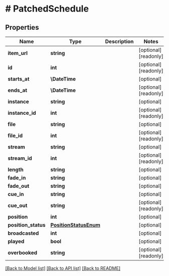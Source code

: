 # # PatchedSchedule

## Properties

Name | Type | Description | Notes
------------ | ------------- | ------------- | -------------
**item_url** | **string** |  | [optional] [readonly]
**id** | **int** |  | [optional] [readonly]
**starts_at** | **\DateTime** |  | [optional]
**ends_at** | **\DateTime** |  | [optional] [readonly]
**instance** | **string** |  | [optional]
**instance_id** | **int** |  | [optional] [readonly]
**file** | **string** |  | [optional]
**file_id** | **int** |  | [optional] [readonly]
**stream** | **string** |  | [optional]
**stream_id** | **int** |  | [optional] [readonly]
**length** | **string** |  | [optional]
**fade_in** | **string** |  | [optional]
**fade_out** | **string** |  | [optional]
**cue_in** | **string** |  | [optional]
**cue_out** | **string** |  | [optional] [readonly]
**position** | **int** |  | [optional]
**position_status** | [**PositionStatusEnum**](PositionStatusEnum.md) |  | [optional]
**broadcasted** | **int** |  | [optional]
**played** | **bool** |  | [optional]
**overbooked** | **string** |  | [optional] [readonly]

[[Back to Model list]](../../README.md#models) [[Back to API list]](../../README.md#endpoints) [[Back to README]](../../README.md)
